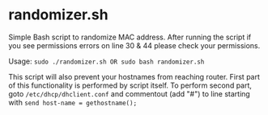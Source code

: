 # randomizer.sh

Simple Bash script to randomize MAC address. After running the script if you see permissions errors on line 30 & 44 please check your permissions.

Usage: `sudo ./randomizer.sh OR sudo bash randomizer.sh`

This script will also prevent your hostnames from reaching router. 
First part of this functionality is performed by script itself. To perform second part, goto `/etc/dhcp/dhclient.conf` and commentout (add "#") to line starting with `send host-name = gethostname();`
